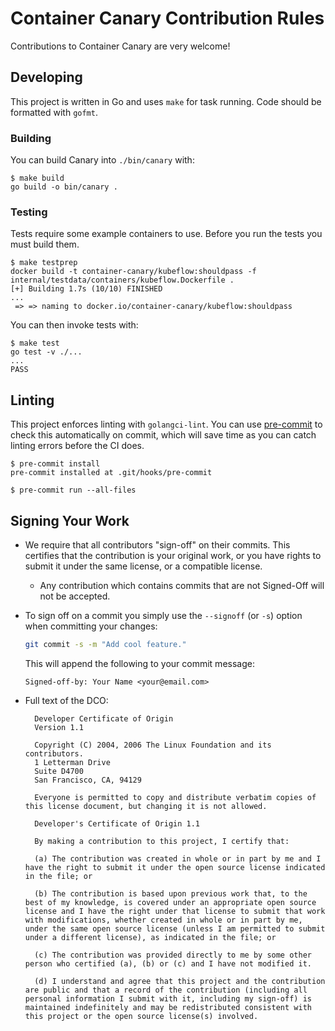 # Container Canary Contribution Rules

Contributions to Container Canary are very welcome!

## Developing

This project is written in Go and uses `make` for task running. Code should be formatted with `gofmt`.

### Building

You can build Canary into `./bin/canary` with:

```shell
$ make build
go build -o bin/canary .
```

### Testing

Tests require some example containers to use. Before you run the tests you must build them.

```console
$ make testprep
docker build -t container-canary/kubeflow:shouldpass -f internal/testdata/containers/kubeflow.Dockerfile .
[+] Building 1.7s (10/10) FINISHED
...
 => => naming to docker.io/container-canary/kubeflow:shouldpass
 ```

You can then invoke tests with:

```shell
$ make test
go test -v ./...
...
PASS
```

## Linting

This project enforces linting with `golangci-lint`. You can use [pre-commit](https://pre-commit.com/) to check this automatically on commit, which will save time as you can catch linting errors before the CI does.

```console
$ pre-commit install
pre-commit installed at .git/hooks/pre-commit

$ pre-commit run --all-files
```

## Signing Your Work

* We require that all contributors "sign-off" on their commits. This certifies that the contribution is your original work, or you have rights to submit it under the same license, or a compatible license.

  * Any contribution which contains commits that are not Signed-Off will not be accepted.

* To sign off on a commit you simply use the `--signoff` (or `-s`) option when committing your changes:

  ```bash
  git commit -s -m "Add cool feature."
  ```

  This will append the following to your commit message:

  ```
  Signed-off-by: Your Name <your@email.com>
  ```

* Full text of the DCO:

  ```
    Developer Certificate of Origin
    Version 1.1

    Copyright (C) 2004, 2006 The Linux Foundation and its contributors.
    1 Letterman Drive
    Suite D4700
    San Francisco, CA, 94129

    Everyone is permitted to copy and distribute verbatim copies of this license document, but changing it is not allowed.
  ```

  ```
    Developer's Certificate of Origin 1.1

    By making a contribution to this project, I certify that:

    (a) The contribution was created in whole or in part by me and I have the right to submit it under the open source license indicated in the file; or

    (b) The contribution is based upon previous work that, to the best of my knowledge, is covered under an appropriate open source license and I have the right under that license to submit that work with modifications, whether created in whole or in part by me, under the same open source license (unless I am permitted to submit under a different license), as indicated in the file; or

    (c) The contribution was provided directly to me by some other person who certified (a), (b) or (c) and I have not modified it.

    (d) I understand and agree that this project and the contribution are public and that a record of the contribution (including all personal information I submit with it, including my sign-off) is maintained indefinitely and may be redistributed consistent with this project or the open source license(s) involved.
  ```
